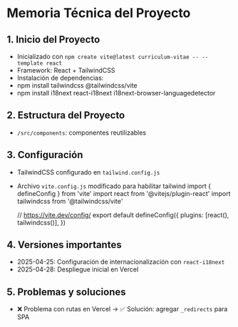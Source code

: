 # Memoria Técnica del Proyecto

## 1. Inicio del Proyecto
- Inicializado con `npm create vite@latest curriculum-vitae -- --template react`
- Framework: React + TailwindCSS
- Instalación de dependencias:
- npm install tailwindcss @tailwindcss/vite
- npm install i18next react-i18next i18next-browser-languagedetector

## 2. Estructura del Proyecto
- `/src/components`: componentes reutilizables


## 3. Configuración
- TailwindCSS configurado en `tailwind.config.js`
- Archivo `vite.config.js` modificado para habilitar tailwind
    import { defineConfig } from 'vite'
    import react from '@vitejs/plugin-react'
    import tailwindcss from '@tailwindcss/vite'

    // https://vite.dev/config/
    export default defineConfig({
    plugins: [react(), tailwindcss()],
    })


## 4. Versiones importantes
- 2025-04-25: Configuración de internacionalización con `react-i18next`
- 2025-04-28: Despliegue inicial en Vercel

## 5. Problemas y soluciones
- ❌ Problema con rutas en Vercel → ✅ Solución: agregar `_redirects` para SPA